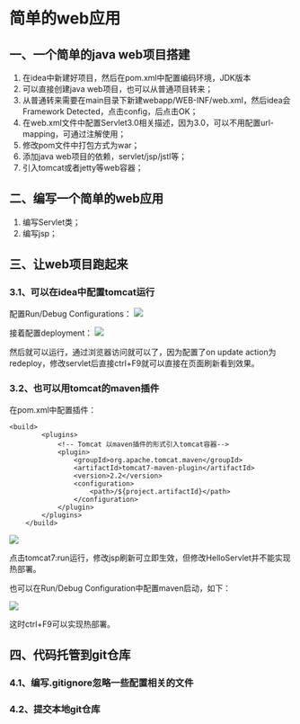 # 简单的web应用

## 一、一个简单的java web项目搭建

1. 在idea中新建好项目，然后在pom.xml中配置编码环境，JDK版本
2. 可以直接创建java web项目，也可以从普通项目转来；
3. 从普通转来需要在main目录下新建webapp/WEB-INF/web.xml，然后idea会Framework Detected，点击config，后点击OK；
4. 在web.xml文件中配置Servlet3.0相关描述，因为3.0，可以不用配置url-mapping，可通过注解使用；
5. 修改pom文件中打包方式为war；
6. 添加java web项目的依赖，servlet/jsp/jstl等；
7. 引入tomcat或者jetty等web容器；

## 二、编写一个简单的web应用

1. 编写Servlet类；
2. 编写jsp；

## 三、让web项目跑起来

### 3.1、可以在idea中配置tomcat运行

配置Run/Debug Configurations：
![](http://p0zk0k5xl.bkt.clouddn.com/web-growth01.png)

接着配置deployment：
![](http://p0zk0k5xl.bkt.clouddn.com/web-growth02.png)

然后就可以运行，通过浏览器访问就可以了，因为配置了on update action为redeploy，修改servlet后直接ctrl+F9就可以直接在页面刷新看到效果。

### 3.2、也可以用tomcat的maven插件

在pom.xml中配置插件：

```$xslt
<build>
        <plugins>
            <!-- Tomcat 以maven插件的形式引入tomcat容器-->
            <plugin>
                <groupId>org.apache.tomcat.maven</groupId>
                <artifactId>tomcat7-maven-plugin</artifactId>
                <version>2.2</version>
                <configuration>
                    <path>/${project.artifactId}</path>
                </configuration>
            </plugin>
        </plugins>
    </build>
```
![](http://p0zk0k5xl.bkt.clouddn.com/web-growth03.png)

点击tomcat7:run运行，修改jsp刷新可立即生效，但修改HelloServlet并不能实现热部署。

也可以在Run/Debug Configuration中配置maven启动，如下：

![](http://p0zk0k5xl.bkt.clouddn.com/web-growth04.png)

这时ctrl+F9可以实现热部署。

## 四、代码托管到git仓库

### 4.1、编写.gitignore忽略一些配置相关的文件

### 4.2、提交本地git仓库


